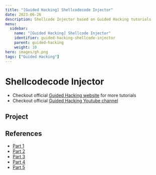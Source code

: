 ```yaml
---
title: "[Guided Hacking] Shellcodecode Injector"
date: 2023-06-26
description: Shellcode Injector based on Guided Hacking tutorials
menu:
  sidebar:
    name: "[Guided Hacking] Shellcode Injector"
    identifier: guided-hacking-shellcode-injector
    parent: guided-hacking
    weight: 10
hero: images/gh.png
tags: ["Guided Hacking"]
---
```


# Shellcodecode Injector
- Checkout official [Guided Hacking website](https://guidedhacking.com) for more tutorials
- Checkout official [Guided Hacking Youtube channel](https://www.youtube.com/@GuidedHacking)
## Project






## References
- [Part 1](https://www.youtube.com/watch?v=FmCDVwA5kYQ)
- [Part 2](https://www.youtube.com/watch?v=8Pc-pPeHAoo)
- [Part 3](https://www.youtube.com/watch?v=PEMkcbY8U9o)
- [Part 4](https://www.youtube.com/watch?v=onT3ziiz-30)
- [Part 5](https://www.youtube.com/watch?v=RQgNtmEPQTo)
